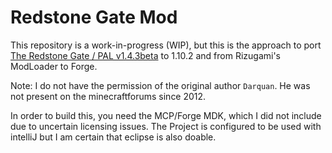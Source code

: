 # Redstone Gate Mod 
This repository is a work-in-progress (WIP), but this is the approach to port [The Redstone Gate / PAL v1.4.3beta](http://www.minecraftforum.net/forums/mapping-and-modding-java-edition/minecraft-mods/1276201-1-2-3-the-redstone-gate-pal-v1-4-3-beta-block) to 1.10.2 and from Rizugami's ModLoader to Forge.

Note: I do not have the permission of the original author `Darquan`. He was not present on the minecraftforums since 2012.

In order to build this, you need the MCP/Forge MDK, which I did not include due to uncertain licensing issues.
The Project is configured to be used with intelliJ but I am certain that eclipse is also doable.
